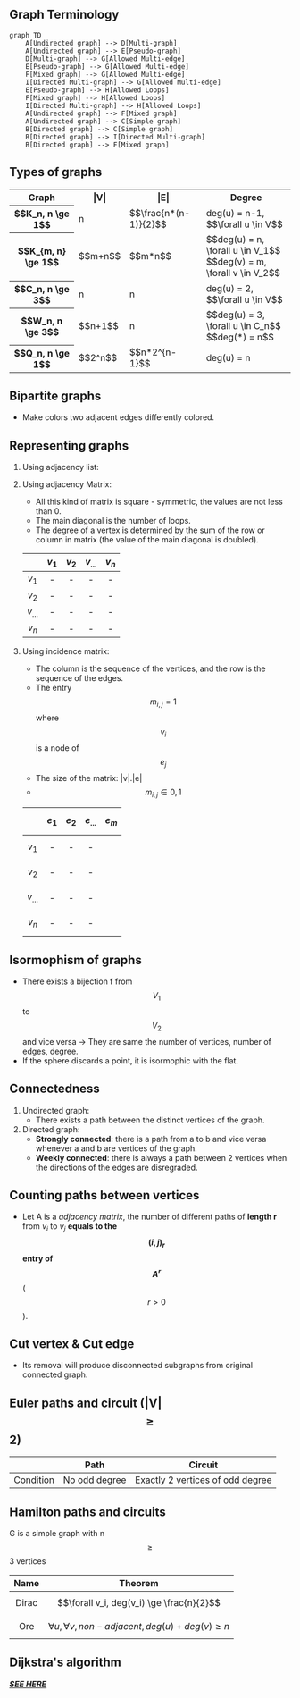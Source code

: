 ## Graph Terminology
```mermaid
graph TD
    A[Undirected graph] --> D[Multi-graph]
    A[Undirected graph] --> E[Pseudo-graph]
    D[Multi-graph] --> G[Allowed Multi-edge]
    E[Pseudo-graph] --> G[Allowed Multi-edge]
    F[Mixed graph] --> G[Allowed Multi-edge]
    I[Directed Multi-graph] --> G[Allowed Multi-edge]
    E[Pseudo-graph] --> H[Allowed Loops]
    F[Mixed graph] --> H[Allowed Loops]
    I[Directed Multi-graph] --> H[Allowed Loops]
    A[Undirected graph] --> F[Mixed graph]
    A[Undirected graph] --> C[Simple graph]
    B[Directed graph] --> C[Simple graph]
    B[Directed graph] --> I[Directed Multi-graph]
    B[Directed graph] --> F[Mixed graph]
```
## Types of graphs

<table>
    <tr>
        <th>Graph</th>
        <th>|V|</th>
        <th>|E|</th>
        <th>Degree</th>
    </tr>
    <tr>
        <th>$$K_n, n \ge 1$$</th>
        <td>n</td>
        <td>$$\frac{n*(n-1)}{2}$$</td>
        <td>deg(u) = n-1, $$\forall u \in V$$</td>
    </tr>
    <tr>
        <th>$$K_{m, n} \ge 1$$</th>
        <td>$$m+n$$</td>
        <td>$$m*n$$</td>
        <td>$$deg(u) = n, \forall u \in V_1$$</br>$$deg(v) = m, \forall v \in V_2$$</td>
    </tr>
    <tr>
        <th>$$C_n, n \ge 3$$</th>
        <td>n</td>
        <td>n</td>
        <td>deg(u) = 2, $$\forall u \in V$$</td>
    </tr>
    <tr>
        <th>$$W_n, n \ge 3$$</th>
        <td>$$n+1$$</td>
        <td>n</td>
        <td>$$deg(u) = 3, \forall u \in C_n$$</br>$$deg(*) = n$$</td>
    </tr>
    <tr>
        <th>$$Q_n, n \ge 1$$</th>
        <td>$$2^n$$</td>
        <td>$$n*2^{n-1}$$</td>
        <td>deg(u) = n</td>
    </tr>
</table>

## Bipartite graphs
- Make colors two adjacent edges differently colored.
## Representing graphs
1. Using adjacency list:
2. Using adjacency Matrix:
    - All this kind of matrix is square - symmetric, the values are not less than 0.
    - The main diagonal is the number of loops.
    - The degree of a vertex is determined by the sum of the row or column in matrix (the value of the main diagonal is doubled).

    |     |$v_1$|$v_2$|$v_{...}$|$v_n$|
    |:---:|:---:|:---:|:---:|:---:|
    |$v_1$|-|-|-|-|
    |$v_2$|-|-|-|-|
    |$v_{...}$|-|-|-|-|
    |$v_n$|-|-|-|-|

3. Using incidence matrix:
    - The column is the sequence of the vertices, and the row is the sequence of the edges.
    - The entry $$m_{i,j} = 1$$ where $$v_i$$ is a node of $$e_j$$
    - The size of the matrix: |v|.|e|
    - $$m_{i,j} \in {0,1}$$

    |       |$$e_1$$|$$e_2$$|$$e_{...}$$|$$e_m$$|
    |:-----:|:-----:|:-----:|:---------:|:-----:|
    |$$v_1$$| - | - | - |
    |$$v_2$$| - | - | - |
    |$$v_{...}$$| - | - | - |
    |$$v_n$$| - | - | - |

## Isormophism of graphs
- There exists a bijection f from $$V_1$$ to $$V_2$$ and vice versa -> They are same the number of vertices, number of edges, degree.
- If the sphere discards a point, it is isormophic with the flat.
## Connectedness
1. Undirected graph:
    - There exists a path between the distinct vertices of the graph.
2. Directed graph:
    - **Strongly connected**: there is a path from a to b and vice versa whenever a and b are vertices of the graph.
    - **Weekly connected**: there is always a path between 2 vertices when the directions of the edges are disregraded.
## Counting paths between vertices
- Let A is a *adjacency matrix*, the number of different paths of **length r** from $v_i$ to $v_j$ **equals to the $$(i, j)_r$$ entry of $$A^{r}$$** ($$r \gt 0$$).
## Cut vertex & Cut edge
- Its removal will produce disconnected subgraphs from original connected graph.
## Euler paths and circuit (|V| $$\ge$$ 2)

|     | Path | Circuit |
|-----|:---:|:---:|
|Condition| No odd degree | Exactly 2 vertices of odd degree |

## Hamilton paths and circuits
G is a simple graph with n $$\ge$$ 3 vertices

|**Name**| **Theorem**  |
|:-----:|-----------------------------------------
|Dirac  |$$\forall v_i, deg(v_i) \ge \frac{n}{2}$$|
|Ore|$$\forall u, \forall v, non-adjacent, deg(u) + deg(v) \ge n$$|

## Dijkstra's algorithm

***[SEE HERE](ch07-graph.md)***
